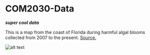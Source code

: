 # COM2030-Data

***__super cool data__***

This is a map from the coast of Florida during harmful algal blooms collected from 2007 to the present.
[Source.](http://www.ncddc.noaa.gov/interactive-maps/environmental-monitoring/habsos/ "More about the issue.")

![alt text](http://service.ncddc.noaa.gov/rdn/www/media/interactive-maps/habmap.jpg)
